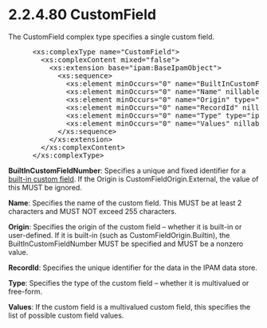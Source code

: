 <html dir="LTR" xmlns:mshelp="http://msdn.microsoft.com/mshelp" xmlns:ddue="http://ddue.schemas.microsoft.com/authoring/2003/5" xmlns:xlink="http://www.w3.org/1999/xlink" xmlns:tool="http://www.microsoft.com/tooltip">
 <body>
 <div id="header">
 <h1 class="heading">2.2.4.80 CustomField</h1>
 </div>
 <div id="mainSection">
 <div id="mainBody">
 <div id="allHistory" class="saveHistory"></div>
 <div id="sectionSection0" class="section" name="collapseableSection">
 

<p>The CustomField complex type specifies a single custom
field.</p>

<dl>
<dd>
<div><pre> &lt;xs:complexType name=&quot;CustomField&quot;&gt;
   &lt;xs:complexContent mixed=&quot;false&quot;&gt;
     &lt;xs:extension base=&quot;ipam:BaseIpamObject&quot;&gt;
       &lt;xs:sequence&gt;
         &lt;xs:element minOccurs=&quot;0&quot; name=&quot;BuiltInCustomFieldNumber&quot; type=&quot;ipam:BuiltInCustomField&quot; /&gt;
         &lt;xs:element minOccurs=&quot;0&quot; name=&quot;Name&quot; nillable=&quot;true&quot; type=&quot;xsd:string&quot; /&gt;
         &lt;xs:element minOccurs=&quot;0&quot; name=&quot;Origin&quot; type=&quot;ipam:CustomFieldOrigin&quot; /&gt;
         &lt;xs:element minOccurs=&quot;0&quot; name=&quot;RecordId&quot; nillable=&quot;true&quot; type=&quot;xsd:long&quot; /&gt;
         &lt;xs:element minOccurs=&quot;0&quot; name=&quot;Type&quot; type=&quot;ipam:CustomFieldType&quot; /&gt;
         &lt;xs:element minOccurs=&quot;0&quot; name=&quot;Values&quot; nillable=&quot;true&quot; type=&quot;ipam:ArrayOfCustomFieldValue&quot; /&gt;
       &lt;/xs:sequence&gt;
     &lt;/xs:extension&gt;
   &lt;/xs:complexContent&gt;
 &lt;/xs:complexType&gt;
</pre></div>
</dd></dl>

<p><b>BuiltInCustomFieldNumber</b>: Specifies a unique
and fixed identifier for a <a href="21b4a631-8f28-420f-822f-c5f879d5046e.md#gt_919531d5-10dd-47b6-aacc-7195c0294372">built-in
custom field</a>. If the Origin is CustomFieldOrigin.External, the value of
this MUST be ignored.</p>

<p><b>Name</b>: Specifies the name of the custom field.
This MUST be at least 2 characters and MUST NOT exceed 255 characters.</p>

<p><b>Origin</b>: Specifies the origin of the custom
field – whether it is built-in or user-defined. If it is built-in (such as
CustomFieldOrigin.Builtin), the BuiltInCustomFieldNumber MUST be specified and
MUST be a nonzero value.</p>

<p><b>RecordId</b>: Specifies the unique identifier for
the data in the IPAM data store.</p>

<p><b>Type</b>: Specifies the type of the custom field –
whether it is multivalued or free-form.</p>

<p><b>Values</b>: If the custom field is a multivalued
custom field, this specifies the list of possible custom field values.</p>


 </div>
 </div>
 </div>
 </body>
</html>